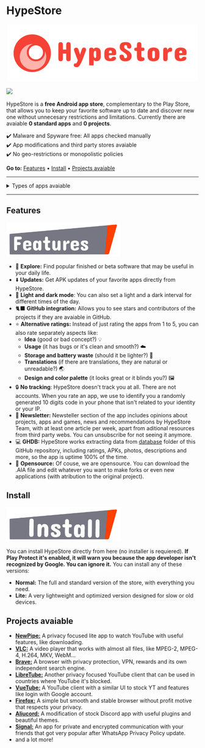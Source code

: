 # HypeStore
<p align="center">
  <img src="/assets/hypestore.logo.horizontal-1.PNG" width="500">
</p>

[<img src= "https://upload.wikimedia.org/wikipedia/commons/thumb/8/89/Bandera_de_Espa%C3%B1a.svg/135px-Bandera_de_Espa%C3%B1a.svg.png" width="40px">](README.es.md)

HypeStore is a **free Android app store**, complementary to the Play Store, that allows you to keep your favorite software up to date and discover new one without unnecesary restrictions and limitations. Currently there are avaiable **0 standard apps** and **0 projects**.

✔️ Malware and Spyware free: All apps checked manually <br>
✔️ App modifications and third party stores avaiable <br>
✔️ No geo-restrictions or monopolistic policies

**Go to:** <a href="#features">Features</a> &bull; <a href="#install">Install</a> &bull; <a href="#projects-avaiable">Projects avaiable</a>

<hr>
<details>
<summary> Types of apps avaiable </summary>

### 📝 Projects
As all **"project"** tagged apps are free and open source, they are completely safe and secure to use. You can support their developers donating some money so they can improve their apps. Projects usually offer quality experiences and alternatives to Big Tech services and are done by developers without profit motive. Some examples are *Newpipe*, *VLC* and *Firefox*.

### 📃 Standard Apps
Closed source apps with profit motive are tagged as **"standard apps"**. Some examples are *Facebook*, *Google* and games like *Clash of Clans*. We get official versions of popular apps and scan everything through several antiviruses to guarantee safe software.
</details>

<hr>

## Features

<img src="/assets/Features_sign.PNG" width="300">

- 🧭 **Explore:** Find popular finished or beta software that may be useful in your daily life.
- ⬇️ **Updates:** Get APK updates of your favorite apps directly from HypeStore.
- 🎨 **Light and dark mode**: You can also set a light and a dark interval for different times of the day.
- 🐈‍⬛ **GitHub integration:** Allows you to see stars and contributors of the projects if they are avaiable in GitHub.
- ⭐️ **Alternative ratings:** Instead of just rating the apps from 1 to 5, you can also rate separately aspects like:
  - **Idea** (good or bad concept?) 💡
  - **Usage** (it has bugs or it's clean and smooth?) ☁️
  - **Storage and battery waste** (should it be lighter?) 🔋
  - **Translations** (if there are translations, they are natural or unreadable?) 🌏
  - **Design and color palette** (it looks great or it blinds you?) 🖼
- 🔒 **No tracking**: HypeStore doesn't track you at all. There are not accounts. When you rate an app, we use to identify you a randomly generated 10 digits code in your phone that isn't related to your identity or your IP.
- 📖 **Newsletter:** Newsteller section of the app includes opinions about projects, apps and games, news and recommendations by HypeStore Team, with at least one article per week, apart from aditional resources from third party webs. You can unsubscribe for not seeing it anymore.
- 💻 **GHDB:** HypeStore works extracting data from [database](/database) folder of this GitHub repository, including ratings, APKs, photos, descriptions and more, so the app is uptime 100% of the time.
- 📑 **Opensource:** Of couse, we are opensource. You can download the .AIA file and edit whatever you want to make forks or even new applications (with atribution to the original project).

## Install

<img src="/assets/Install_sign.PNG" width="300">

You can install HypeStore directly from here (no installer is requiered). **If Play Protect it's enabled, it will warn you because the app developer isn't recognized by Google. You can ignore it.** You can install any of these versions:

- **Normal:** The full and standard version of the store, with everything you need.
- **Lite:** A very lightweight and optimized version designed for slow or old devices.

## Projects avaiable
 
- [**NewPipe:**](https://github.com/TeamNewPipe/NewPipe) A privacy focused lite app to watch YouTube with useful features, like downloading.
- [**VLC:**](https://github.com/videolan/vlc) A video player that works with almost all files, like MPEG-2, MPEG-4, H.264, MKV, WebM...
- [**Brave:**](https://github.com/brave/brave-browser) A browser with privacy protection, VPN, rewards and its own independent search engine.
- [**LibreTube:**](https://github.com/libre-tube/LibreTube) Another privacy focused YouTube client that can be used in countries where YouTube it's blocked.
- [**VueTube:**](https://github.com/VueTubeApp/VueTube) A YouTube client with a similar UI to stock YT and features like login with Google account.
- [**Firefox:**](https://github.com/mozilla-mobile/fenix) A simple but smooth and stable browser without profit motive that respects your privacy.
- [**Aliucord:**](https://github.com/Aliucord/Aliucord) A modification of stock Discord app with useful plugins and beautiful themes.
- [**Signal:**](https://github.com/signalapp/Signal-Android) An app for private and encrypted communication with your friends that got very popular after WhatsApp Privacy Policy update.
- and a lot more!
